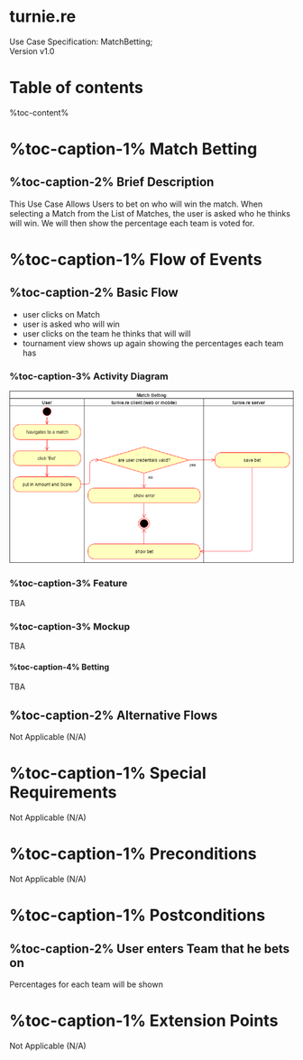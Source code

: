 # turnie.re

Use Case Specification: MatchBetting;  
Version v1.0

# Table of contents

%toc-content%

# %toc-caption-1% Match Betting

## %toc-caption-2% Brief Description

This Use Case Allows Users to bet on who will win the match. When selecting a Match from the List of Matches, the user is asked who he thinks will win. We will then show the percentage each team is voted for.

# %toc-caption-1% Flow of Events

## %toc-caption-2% Basic Flow

 - user clicks on Match
 - user is asked who will win
 - user clicks on the team he thinks that will will
 - tournament view shows up again showing the percentages each team has
 
### %toc-caption-3% Activity Diagram
![Activity Diagram](../imgs/use_case_matchbetting.png)

### %toc-caption-3% Feature
TBA

### %toc-caption-3% Mockup
TBA

#### %toc-caption-4% Betting
TBA

## %toc-caption-2% Alternative Flows
Not Applicable (N/A)

# %toc-caption-1% Special Requirements
Not Applicable (N/A)

# %toc-caption-1% Preconditions
Not Applicable (N/A)

# %toc-caption-1% Postconditions

## %toc-caption-2% User enters Team that he bets on
Percentages for each team will be shown

# %toc-caption-1% Extension Points
Not Applicable (N/A)

